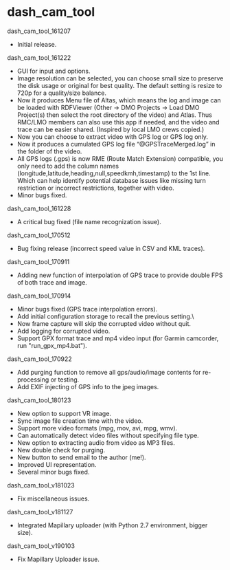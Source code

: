 # dash_cam_tool

dash_cam_tool_161207
* Initial release.

dash_cam_tool_161222
* GUI for input and options.
* Image resolution can be selected, you can choose small size to preserve the disk usage or original for best quality. The default setting is resize to 720p for a quality/size balance.
* Now it produces Menu file of Altas, which means the log and image can be loaded with RDFViewer (Other -> DMO Projects -> Load DMO Project(s) then select the root directory of the video) and Atlas. Thus RMC/LMO members can also use this app if needed, and the video and trace can be easier shared. (Inspired by local LMO crews copied.)
* Now you can choose to extract video with GPS log or GPS log only.
* Now it produces a cumulated GPS log file “@GPSTraceMerged.log” in the folder of the video.
* All GPS logs (.gps) is now RME (Route Match Extension) compatible, you only need to add the column names (longitude,latitude,heading,null,speedkmh,timestamp) to the 1st line. Which can help identify potential database issues like missing turn restriction or incorrect restrictions, together with video.
* Minor bugs fixed.

dash_cam_tool_161228
* A critical bug fixed (file name recognization issue).

dash_cam_tool_170512
* Bug fixing release (incorrect speed value in CSV and KML traces).

dash_cam_tool_170911
* Adding new function of interpolation of GPS trace to provide double FPS of both trace and image.

dash_cam_tool_170914
* Minor bugs fixed (GPS trace interpolation errors).
* Add initial configuration storage to recall the previous setting.\
* Now frame capture will skip the corrupted video without quit.
* Add logging for corrupted video.
* Support GPX format trace and mp4 video input (for Garmin camcorder, run "run_gpx_mp4.bat").

dash_cam_tool_170922
* Add purging function to remove all gps/audio/image contents for re-processing or testing.
* Add EXIF injecting of GPS info to the jpeg images.

dash_cam_tool_180123
* New option to support VR image.
* Sync image file creation time with the video.
* Support more video formats (mpg, mov, avi, mpg, wmv).
* Can automatically detect video files without specifying file type.
* New option to extracting audio from video as MP3 files.
* New double check for purging.
* New button to send email to the author (me!).
* Improved UI representation.
* Several minor bugs fixed.

dash_cam_tool_v181023
* Fix miscellaneous issues.

dash_cam_tool_v181127
* Integrated Mapillary uploader (with Python 2.7 environment, bigger size).

dash_cam_tool_v190103
* Fix Mapillary Uploader issue.